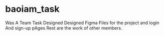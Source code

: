 # baoiam_task

Was A 
Team Task Designed
Designed Figma Files for the project and login And sign-up pAges
Rest are the work of other members.
